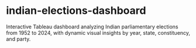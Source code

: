 # indian-elections-dashboard
Interactive Tableau dashboard analyzing Indian parliamentary elections from 1952 to 2024, with dynamic visual insights by year, state, constituency, and party.
